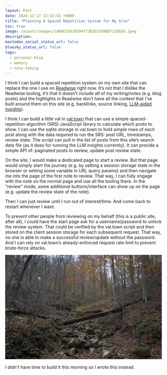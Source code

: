 ```yaml
---
layout: Post
date: 2024-12-17 13:52:53 +0000
title: "Planning A Spaced Repetition System for My Site"
toc: true
image: /assets/images/1ABAE25016594772B3E5338BD71105E6.jpeg
description: 
mastodon_social_status_url: false
bluesky_status_url: false
tags: 
  - personal-blog
  - memory
  - note-taking
---
```


I think I can build a spaced repetition system on my own site that can replace the one I use on [Readwise](http://readwise.io) right now\. It’s not that I dislike the Readwise tooling, it’s that it doesn’t include *all* of my writing/notes \(e\.g\. blog posts\) and the highlights in Readwise don’t have all the context that I’ve built around them on this site \(e\.g\. backlinks, source linking, [LLM\-aided insights](https://www.joshbeckman.org/blog/using-an-llmand-rag-to-wring-insights-from-my-posts)\)\. 

I think I can build a little val in [val\.town](http://val.town) that can use a simple spaced\-repetition\-algorithm \(SRS\) JavaScript library to calculate which posts to show\. I can use the sqlite storage in val\.town to hold simple rows of each post along with the data required to run the SRS: post URL, timestamps, review state\. The script can pull in the list of posts from this site’s search data file \(as it does for running the LLM insights currently\)\. It can provide a simple API of: paginated posts to review, update post review state\. 

On the site, I would make a dedicated page to start a review\. But that page would simply start the journey \(e\.g\. by setting a session storage state in the browser or setting some variable in URL query params\) and then navigate me into the page of the first note to review\. That way, I can fully engage with the note on the normal page and use all the tooling there\. In the “review” mode, some additional buttons/interface can show up on the page \(e\.g\. update the review state of the note\)\.

Then I can just review until I run out of interest/time\. And come back to restart whenever I want\. 

To prevent other people from reviewing on my behalf \(this is a public site, after all\), I could have the start page ask for a username/password to unlock the review system\. That could be verified by the val\.town script and then stored on the client session storage for each subsequent request\. That way, no one is able to make a successful review/update without the password\. And I can rely on val\.town’s already\-enforced request rate limit to prevent brute\-force attacks\.

![forest image](/assets/images/1ABAE25016594772B3E5338BD71105E6.jpeg)

I didn't have time to build it this morning so I wrote this instead\.

